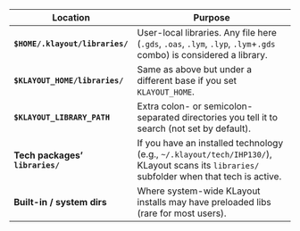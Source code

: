 | Location                        | Purpose                                                                                                                                   |
| ------------------------------- | ----------------------------------------------------------------------------------------------------------------------------------------- |
| **`$HOME/.klayout/libraries/`** | User-local libraries. Any file here (`.gds`, `.oas`, `.lym`, `.lyp`, `.lym`+`.gds` combo) is considered a library.                        |
| **`$KLAYOUT_HOME/libraries/`**  | Same as above but under a different base if you set `KLAYOUT_HOME`.                                                                       |
| **`$KLAYOUT_LIBRARY_PATH`**     | Extra colon- or semicolon-separated directories you tell it to search (not set by default).                                               |
| **Tech packages’ `libraries/`** | If you have an installed technology (e.g., `~/.klayout/tech/IHP130/`), KLayout scans its `libraries/` subfolder when that tech is active. |
| **Built-in / system dirs**      | Where system-wide KLayout installs may have preloaded libs (rare for most users).                                                         |

